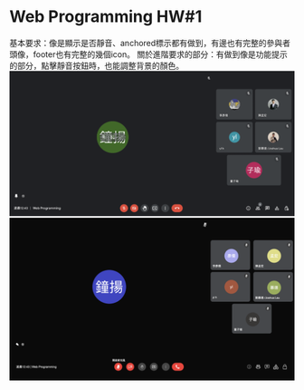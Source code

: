 # Web Programming HW#1
基本要求：像是顯示是否靜音、anchored標示都有做到，有邊也有完整的參與者頭像，footer也有完整的幾個icon。
關於進階要求的部分：有做到像是功能提示的部分，點擊靜音按鈕時，也能調整背景的顏色。
![alt text](Google_Meet_UI.png)
![plot](Imitation.png)
